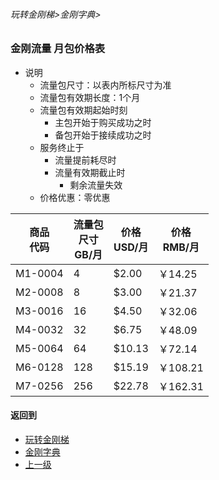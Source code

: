 ###### 玩转金刚梯>金刚字典>
### 金刚流量 月包价格表
- 说明
  - 流量包尺寸：以表内所标尺寸为准
  - 流量包有效期长度：1个月
  - 流量包有效期起始时刻
    - 主包开始于购买成功之时
    - 备包开始于接续成功之时
  - 服务终止于
    - 流量提前耗尽时
    - 流量有效期截止时
      - 剩余流量失效
  - 价格优惠：零优惠

|商品<Br>代码|流量包<Br>尺寸<Br>GB/月|价格<Br>USD/月|价格<Br>RMB/月|
| ------| ---| ------|---------| 
|M1-0004|   4|  $2.00|  ￥14.25|
|M2-0008|   8|  $3.00|  ￥21.37| 
|M3-0016|  16|  $4.50|  ￥32.06| 
|M4-0032|  32|  $6.75|  ￥48.09| 
|M5-0064|  64| $10.13|  ￥72.14|
|M6-0128| 128| $15.19| ￥108.21| 
|M7-0256| 256| $22.78| ￥162.31| 


#### 返回到
- [玩转金刚梯](https://github.com/a2zitpro/web/blob/master/LadderFree/A.md)
- [金刚字典](https://github.com/a2zitpro/web/blob/master/LadderFree/kkDictionary/KKDictionary.md)
- [上一级](https://github.com/a2zitpro/web/blob/master/LadderFree/kkDictionary/KKDatatrafficPriceOfLadderKKID_V2.md)




